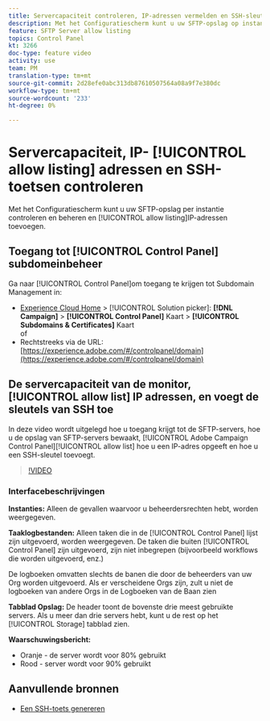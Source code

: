 ```yaml
---
title: Servercapaciteit controleren, IP-adressen vermelden en SSH-sleutels toevoegen
description: Met het Configuratiescherm kunt u uw SFTP-opslag op instantie en IP-adressen van lijsten van gewenste personen controleren en beheren.
feature: SFTP Server allow listing
topics: Control Panel
kt: 3266
doc-type: feature video
activity: use
team: PM
translation-type: tm+mt
source-git-commit: 2d28efe0abc313db87610507564a08a9f7e380dc
workflow-type: tm+mt
source-wordcount: '233'
ht-degree: 0%

---
```



# Servercapaciteit, IP- [!UICONTROL allow listing] adressen en SSH-toetsen controleren

Met het Configuratiescherm kunt u uw SFTP-opslag per instantie controleren en beheren en [!UICONTROL allow listing]IP-adressen toevoegen.

## Toegang tot [!UICONTROL Control Panel] subdomeinbeheer

Ga naar [!UICONTROL Control Panel]om toegang te krijgen tot Subdomain Management in:

* [Experience Cloud Home](https://experience.adobe.com/#/home) > [!UICONTROL Solution picker]: **[!DNL Campaign]** > **[!UICONTROL Control Panel]** Kaart > **[!UICONTROL Subdomains & Certificates]** Kaart\
   of
* Rechtstreeks via de URL: [https://experience.adobe.com/#/controlpanel/domain](https://experience.adobe.com/#/controlpanel/domain)

## De servercapaciteit van de monitor, [!UICONTROL allow list] IP adressen, en voegt de sleutels van SSH toe

In deze video wordt uitgelegd hoe u toegang krijgt tot de SFTP-servers, hoe u de opslag van SFTP-servers bewaakt, [!UICONTROL Adobe Campaign Control Panel][!UICONTROL allow list] hoe u een IP-adres opgeeft en hoe u een SSH-sleutel toevoegt.

>[!VIDEO](https://video.tv.adobe.com/v/27270?quality=12)

### Interfacebeschrijvingen

**Instanties:** Alleen de gevallen waarvoor u beheerdersrechten hebt, worden weergegeven.

**Taaklogbestanden:** Alleen taken die in de [!UICONTROL Control Panel] lijst zijn uitgevoerd, worden weergegeven. De taken die buiten [!UICONTROL Control Panel] zijn uitgevoerd, zijn niet inbegrepen (bijvoorbeeld workflows die worden uitgevoerd, enz.)

De logboeken omvatten slechts de banen die door de beheerders van uw Org worden uitgevoerd. Als er verscheidene Orgs zijn, zult u niet de logboeken van andere Orgs in de Logboeken van de Baan zien

**Tabblad Opslag:** De header toont de bovenste drie meest gebruikte servers. Als u meer dan drie servers hebt, kunt u de rest op het [!UICONTROL Storage] tabblad zien.

**Waarschuwingsbericht:**

* Oranje - de server wordt voor 80% gebruikt
* Rood - server wordt voor 90% gebruikt

## Aanvullende bronnen

* [Een SSH-toets genereren](/help/acc/monitoring-campaign-classic/control-panel/generate-ssh-key.md)
